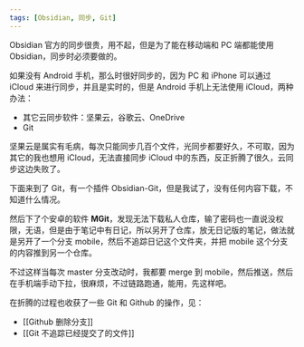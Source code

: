 ```yaml
---
tags: [Obsidian, 同步, Git]
---
```


Obsidian 官方的同步很贵，用不起，但是为了能在移动端和 PC 端都能使用 Obsidian，同步时必须要做的。

如果没有 Android 手机，那么时很好同步的，因为 PC 和 iPhone 可以通过 iCloud 来进行同步，并且是实时的，但是 Android 手机上无法使用 iCloud，两种办法：

- 其它云同步软件：坚果云，谷歌云、OneDrive
- Git

坚果云是属实有毛病，每次只能同步几百个文件，光同步都要好久，不可取，因为其它的我也想用 iCloud，无法直接同步 iCloud 中的东西，反正折腾了很久，云同步这边失败了。

下面来到了 Git，有一个插件 Obsidian-Git，但是我试了，没有任何内容下载，不知道什么情况。

然后下了个安卓的软件 **MGit**，发现无法下载私人仓库，输了密码也一直说没权限，无语，但是由于笔记中有日记，所以另开了仓库，放无日记版的笔记，做法就是另开了一个分支 mobile，然后不追踪日记这个文件夹，并把 mobile 这个分支的内容推到另一个仓库。

不过这样当每次 master 分支改动时，我都要 merge 到 mobile，然后推送，然后在手机端手动下拉，很麻烦，不过链路跑通，能用，先这样吧。

在折腾的过程也收获了一些 Git 和 Github 的操作，见：

-  [[Github 删除分支]]
-  [[Git 不追踪已经提交了的文件]]